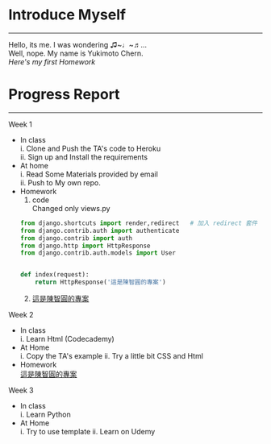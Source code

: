 # Introduce Myself
---
Hello, its me. I was wondering ♫~♩~♬...  
Well, nope. My name is Yukimoto Chern.  
*Here's my first Homework*

# Progress Report
---
Week 1
  * In class  
    i.  Clone and Push the TA's code to Heroku  
    ii. Sign up and Install the requirements  
  * At home  
    i.  Read Some Materials provided by email  
    ii. Push to My own repo.  
  * Homework
    1. code  
    Changed only views.py
    ```python
    from django.shortcuts import render,redirect   # 加入 redirect 套件
    from django.contrib.auth import authenticate
    from django.contrib import auth
    from django.http import HttpResponse
    from django.contrib.auth.models import User


    def index(request):
	    return HttpResponse('這是陳智圓的專案')
    ```
    2. [這是陳智圓的專案](https://weihelloworldtest2.herokuapp.com/)

Week 2  
  * In class  
    i.  Learn Html (Codecademy)  
  * At Home  
    i. Copy the TA's example
    ii. Try a little bit CSS and Html
  * Homework  
    [這是陳智圓的專案](https://weihelloworldtest2.herokuapp.com/)

Week 3  
  * In class  
    i. Learn Python
  * At Home  
    i. Try to use template
    ii. Learn on Udemy